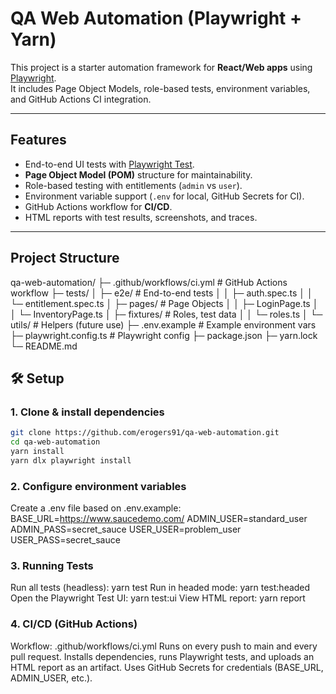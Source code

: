 #  QA Web Automation (Playwright + Yarn)

This project is a starter automation framework for **React/Web apps** using [Playwright](https://playwright.dev/).  
It includes Page Object Models, role-based tests, environment variables, and GitHub Actions CI integration.

---

## Features
- End-to-end UI tests with [Playwright Test](https://playwright.dev/docs/intro).
- **Page Object Model (POM)** structure for maintainability.
- Role-based testing with entitlements (`admin` vs `user`).
- Environment variable support (`.env` for local, GitHub Secrets for CI).
- GitHub Actions workflow for **CI/CD**.
- HTML reports with test results, screenshots, and traces.

---

## Project Structure
qa-web-automation/
├─ .github/workflows/ci.yml # GitHub Actions workflow
├─ tests/
│ ├─ e2e/ # End-to-end tests
│ │ ├─ auth.spec.ts
│ │ └─ entitlement.spec.ts
│ ├─ pages/ # Page Objects
│ │ ├─ LoginPage.ts
│ │ └─ InventoryPage.ts
│ ├─ fixtures/ # Roles, test data
│ │ └─ roles.ts
│ └─ utils/ # Helpers (future use)
├─ .env.example # Example environment vars
├─ playwright.config.ts # Playwright config
├─ package.json
├─ yarn.lock
└─ README.md

## 🛠 Setup
### 1. Clone & install dependencies
```bash
git clone https://github.com/erogers91/qa-web-automation.git
cd qa-web-automation
yarn install
yarn dlx playwright install
```

### 2. Configure environment variables
Create a .env file based on .env.example:
BASE_URL=https://www.saucedemo.com/
ADMIN_USER=standard_user
ADMIN_PASS=secret_sauce
USER_USER=problem_user
USER_PASS=secret_sauce

### 3. Running Tests
Run all tests (headless):
yarn test
Run in headed mode:
yarn test:headed
Open the Playwright Test UI:
yarn test:ui
View HTML report:
yarn report

### 4. CI/CD (GitHub Actions)

Workflow: .github/workflows/ci.yml
Runs on every push to main and every pull request.
Installs dependencies, runs Playwright tests, and uploads an HTML report as an artifact.
Uses GitHub Secrets for credentials (BASE_URL, ADMIN_USER, etc.).
